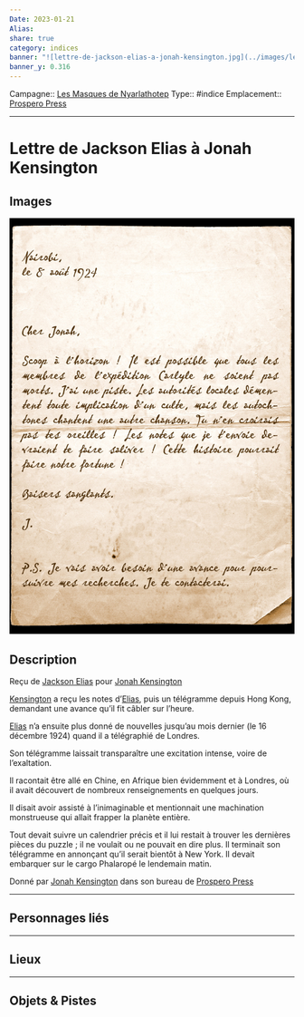 ```yaml
---
Date: 2023-01-21
Alias:
share: true
category: indices
banner: "![lettre-de-jackson-elias-a-jonah-kensington.jpg](../images/lettre-de-jackson-elias-a-jonah-kensington.jpg)"
banner_y: 0.316
---
```

Campagne:: [Les Masques de Nyarlathotep](../../Les%20Masques%20de%20Nyarlathotep.md)
Type:: #indice
Emplacement:: [Prospero Press](../lieu/Prospero%20Press.md)
***
# Lettre de Jackson Elias à Jonah Kensington

## Images

![lettre-de-jackson-elias-a-jonah-kensington.jpg](../images/lettre-de-jackson-elias-a-jonah-kensington.jpg)

## Description

Reçu de [Jackson Elias](../../Jackson%20Elias.md) pour [Jonah Kensington](../../Jonah%20Kensington.md)

[Kensington](../../Jonah%20Kensington.md) a reçu les notes d’[Elias](../../Jackson%20Elias.md), puis un télégramme depuis Hong Kong, demandant une avance qu’il fit câbler sur l’heure. 

[Elias](../../Jackson%20Elias.md) n’a ensuite plus donné de nouvelles jusqu’au mois dernier (le 16 décembre 1924) quand il a télégraphié de Londres. 

Son télégramme laissait transparaître une excitation intense, voire de l’exaltation. 

Il racontait être allé en Chine, en Afrique bien évidemment et à Londres, où il avait découvert de nombreux renseignements en quelques jours. 

Il disait avoir assisté à l’inimaginable et mentionnait une machination monstrueuse qui allait frapper la planète entière. 

Tout devait suivre un calendrier précis et il lui restait à trouver les dernières pièces du puzzle ; il ne voulait ou ne pouvait en dire plus. Il terminait son télégramme en annonçant qu’il serait bientôt à New York. Il devait embarquer sur le cargo Phalaropé le lendemain matin. 

Donné par [Jonah Kensington](../../Jonah%20Kensington.md) dans son bureau de [Prospero Press](../lieu/Prospero%20Press.md)
***
## Personnages liés


***
## Lieux

***
## Objets & Pistes

